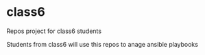 # class6
Repos project for class6 students

Students from class6 will use this repos to  anage ansible playbooks
